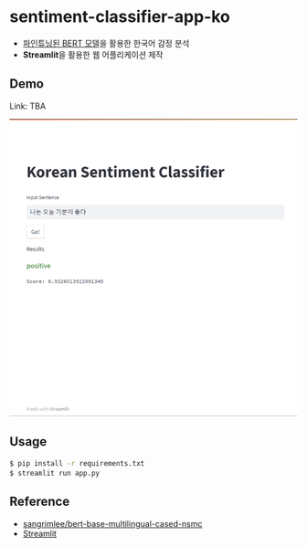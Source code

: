 # sentiment-classifier-app-ko
- [파인튜닝된 BERT 모델](https://huggingface.co/sangrimlee/bert-base-multilingual-cased-nsmc)을 활용한 한국어 감정 분석
- **Streamlit**을 활용한 웹 어플리케이션 제작

## Demo
Link: TBA  

![demo image](./images/demo.png)

## Usage
```bash
$ pip install -r requirements.txt
$ streamlit run app.py
```


## Reference
- [sangrimlee/bert-base-multilingual-cased-nsmc](https://huggingface.co/sangrimlee/bert-base-multilingual-cased-nsmc)
- [Streamlit](https://streamlit.io/)

